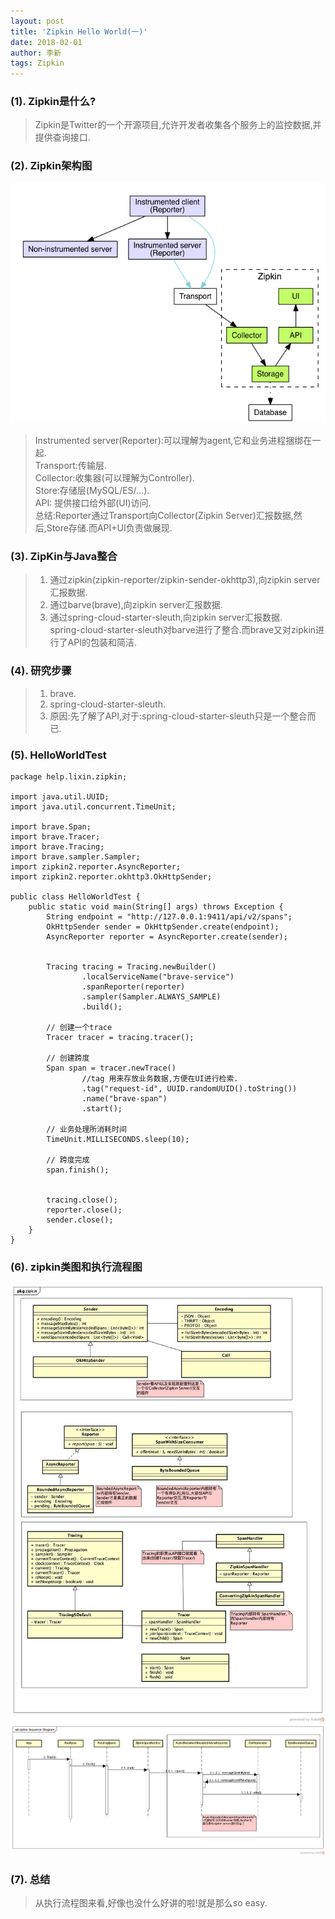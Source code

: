 ```yaml
---
layout: post
title: 'Zipkin Hello World(一)'
date: 2018-02-01
author: 李新
tags: Zipkin
---
```


### (1). Zipkin是什么?
> Zipkin是Twitter的一个开源项目,允许开发者收集各个服务上的监控数据,并提供查询接口.

### (2). Zipkin架构图
!["zipkin architecture"](/assets/zipkin/imgs/zipkin-architecture.png)

> Instrumented server(Reporter):可以理解为agent,它和业务进程捆绑在一起.    
> Transport:传输层.     
> Collector:收集器(可以理解为Controller).  
> Store:存储层(MySQL/ES/...).    
> API: 提供接口给外部(UI)访问.   
> 总结:Reporter通过Transport向Collector(Zipkin Server)汇报数据,然后,Store存储.而API+UI负责做展现.  

### (3). ZipKin与Java整合
> 1. 通过zipkin(zipkin-reporter/zipkin-sender-okhttp3),向zipkin server汇报数据.   
> 2. 通过barve(brave),向zipkin server汇报数据.   
> 3. 通过spring-cloud-starter-sleuth,向zipkin server汇报数据.   
> spring-cloud-starter-sleuth对barve进行了整合.而brave又对zipkin进行了API的包装和简洁.   

### (4). 研究步骤
> 1. brave.   
> 2. spring-cloud-starter-sleuth.   
> 3. 原因:先了解了API,对于:spring-cloud-starter-sleuth只是一个整合而已.  
### (5). HelloWorldTest
```
package help.lixin.zipkin;

import java.util.UUID;
import java.util.concurrent.TimeUnit;

import brave.Span;
import brave.Tracer;
import brave.Tracing;
import brave.sampler.Sampler;
import zipkin2.reporter.AsyncReporter;
import zipkin2.reporter.okhttp3.OkHttpSender;

public class HelloWorldTest {
	public static void main(String[] args) throws Exception {
		String endpoint = "http://127.0.0.1:9411/api/v2/spans";
		OkHttpSender sender = OkHttpSender.create(endpoint);
		AsyncReporter reporter = AsyncReporter.create(sender);
		
		
		Tracing tracing = Tracing.newBuilder()
				.localServiceName("brave-service")
				.spanReporter(reporter)
				.sampler(Sampler.ALWAYS_SAMPLE)
				.build();
		
		// 创建一个trace
		Tracer tracer = tracing.tracer();
		
		// 创建跨度
		Span span = tracer.newTrace()
				//tag 用来存放业务数据,方便在UI进行检索.
				.tag("request-id", UUID.randomUUID().toString())
				.name("brave-span")
				.start();
		
		// 业务处理所消耗时间
		TimeUnit.MILLISECONDS.sleep(10);
		
		// 跨度完成
		span.finish();
		
				
		tracing.close();
		reporter.close();
		sender.close();
	}
}
```
### (6). zipkin类图和执行流程图
!["brave类图"](/assets/zipkin/imgs/zipkin-Class-Diagram.jpg)
!["brave执行流程图"](/assets/zipkin/imgs/zipkin-Sequence-Diagram.jpg)

### (7). 总结
> 从执行流程图来看,好像也没什么好讲的啦!就是那么so easy. 